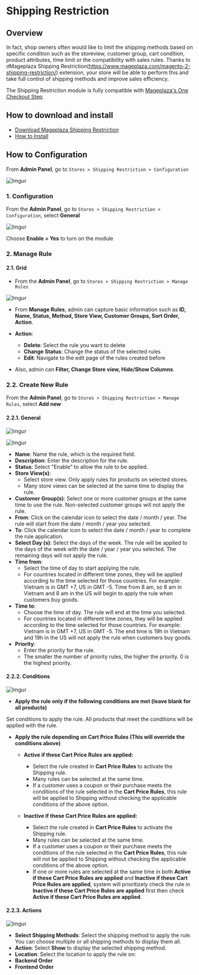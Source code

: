 # Shipping Restriction

## Overview

In fact, shop owners often would like to limit the shipping methods based on specific condition such as the storeview, customer group, cart condition, product attributes, time limit or the compatibility with sales rules. Thanks to ơMageplaza Shipping Restriction(https://www.mageplaza.com/magento-2-shipping-restriction/) extension, your store will be able to perform this and take full control of shipping methods and improve sales efficiency.

The Shipping Restriction module is fully compatible with [Mageplaza's One Checkout Step](https://www.mageplaza.com/magento-2-one-step-checkout-extension/).

## How to download and install

- [Download Mageplaza Shipping Restriction](https://www.mageplaza.com/magento-2-shipping-restriction/)
- [How to Install](https://www.mageplaza.com/install-magento-2-extension/)


## How to Configuration

From **Admin Panel**, go to `Stores > Shipping Restriction > Configuration`

![Imgur](https://i.imgur.com/g39bBQX.png)

### 1. Configuration

From the **Admin Panel**, go to `Stores > Shipping Restriction > Configuration`, select **General**

![Imgur](https://i.imgur.com/3EqNhqX.png)

Choose **Enable = Yes** to turn on the module

### 2. Manage Rule

#### 2.1. Grid

- From the **Admin Panel**, go to `Stores > Shipping Restriction > Manage Rules`

![Imgur](https://i.imgur.com/ctkUae7.png)

- From **Manage Rules**, admin can capture basic information such as **ID, Name, Status, Method, Store View, Customer Groups, Sort Order, Action**.

- **Action**:
  - **Delete**: Select the rule you want to delete
  - **Change Status**: Change the status of the selected rules
  - **Edit**: Navigate to the edit page of the rules created before
  
- Also, admin can **Filter, Change Store view, Hide/Show Columns**.

### 2.2. Create New Rule

From the **Admin Panel**, go to `Stores > Shipping Restriction > Manage Rules`, select **Add new**


#### 2.2.1. General

![Imgur](https://i.imgur.com/AOxl3ys.png)

![Imgur](https://i.imgur.com/3mwLpZ5.png)


- **Name**: Name the rule, which is the required field.
- **Description**: Enter the description for the rule.
- **Status**: Select "Enable" to allow the rule to be applied.
- **Store View(s)**:
  - Select store view. Only apply rules for products on selected stores.
  - Many store views can be selected at the same time to display the rule.
- **Customer Group(s)**: Select one or more customer groups at the same time to use the rule. Non-selected customer groups will not apply the rule.
- **From**: Click on the calendar icon to select the date / month / year. The rule will start from the date / month / year you selected.
- **To**: Click the calendar icon to select the date / month / year to complete the rule application.
- **Select Day (s)**: Select the days of the week. The rule will be applied to the days of the week with the date / year / year you selected. The remaining days will not apply the rule.
- **Time from**:
  - Select the time of day to start applying the rule.
  - For countries located in different time zones, they will be applied according to the time selected for those countries. For example: Vietnam is in GMT +7, US in GMT -5. Time from 8 am, so 8 am in Vietnam and 8 am in the US will begin to apply the rule when customers buy goods.
- **Time to**:
  - Choose the time of day. The rule will end at the time you selected.
  - For countries located in different time zones, they will be applied according to the time selected for those countries. For example: Vietnam is in GMT +7, US in GMT -5. The end time is 19h in Vietnam and 19h in the US will not apply the rule when customers buy goods.
- **Priority**:
  - Enter the priority for the rule.
  - The smaller the number of priority rules, the higher the priority. 0 is the highest priority.


#### 2.2.2. Conditions

![Imgur](https://i.imgur.com/D23ICfh.png)

- **Apply the rule only if the following conditions are met (leave blank for all products)**

Set conditions to apply the rule. All products that meet the conditions will be applied with the rule.

- **Apply the rule depending on Cart Price Rules (This will override the conditions above)**

  - **Active if these Cart Price Rules are applied:**
    - Select the rule created in **Cart Price Rules** to activate the Shipping rule.
    - Many rules can be selected at the same time.
    - If a customer uses a coupon or their purchase meets the conditions of the rule selected in the **Cart Price Rules**, this rule will be applied to Shipping without checking the applicable conditions of the above option.

  - **Inactive if these Cart Price Rules are applied:**
    - Select the rule created in **Cart Price Rules** to activate the Shipping rule.
    - Many rules can be selected at the same time.
    - If a customer uses a coupon or their purchase meets the conditions of the rule selected in the **Cart Price Rules**, this rule will not be applied to Shipping without checking the applicable conditions of the above option. 
    - If one or more rules are selected at the same time in both **Active if these Cart Price Rules are applied** and **Inactive if these Cart Price Rules are applied**, system will prioritizely check the rule in **Inactive if these Cart Price Rules are applied** first then check **Active if these Cart Price Rules are applied**. 
    
#### 2.2.3. Actions

![Imgur](https://i.imgur.com/UX18isY.png)

- **Select Shipping Methods**: Select the shipping method to apply the rule. You can choose multiple or all shipping methods to display them all.
- **Action**: Select **Show** to display the selected shipping method.
- **Location**: Select the location to apply the rule on:
- **Backend Order**
- **Frontend Order**
